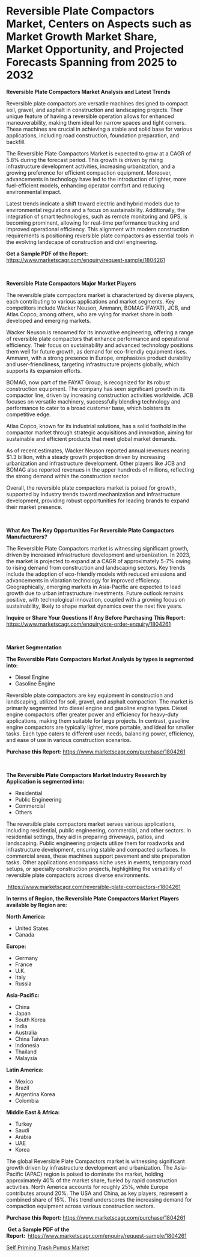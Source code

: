 <p><h1>Reversible Plate Compactors Market, Centers on Aspects such as Market Growth Market Share, Market Opportunity, and Projected Forecasts Spanning from 2025 to 2032</h1></p><p><strong>Reversible Plate Compactors Market Analysis and Latest Trends</strong></p>
<p><p>Reversible plate compactors are versatile machines designed to compact soil, gravel, and asphalt in construction and landscaping projects. Their unique feature of having a reversible operation allows for enhanced maneuverability, making them ideal for narrow spaces and tight corners. These machines are crucial in achieving a stable and solid base for various applications, including road construction, foundation preparation, and backfill.</p><p>The Reversible Plate Compactors Market is expected to grow at a CAGR of 5.8% during the forecast period. This growth is driven by rising infrastructure development activities, increasing urbanization, and a growing preference for efficient compaction equipment. Moreover, advancements in technology have led to the introduction of lighter, more fuel-efficient models, enhancing operator comfort and reducing environmental impact.</p><p>Latest trends indicate a shift toward electric and hybrid models due to environmental regulations and a focus on sustainability. Additionally, the integration of smart technologies, such as remote monitoring and GPS, is becoming prominent, allowing for real-time performance tracking and improved operational efficiency. This alignment with modern construction requirements is positioning reversible plate compactors as essential tools in the evolving landscape of construction and civil engineering.</p></p>
<p><strong>Get a Sample PDF of the Report:&nbsp;</strong> <a href="https://www.marketscagr.com/enquiry/request-sample/1804261?utm_campaign=1895&utm_medium=2&utm_source=Github&utm_content=ia&utm_term=19022025&utm_id=reversible-plate-compactors">https://www.marketscagr.com/enquiry/request-sample/1804261</a></p>
<p>&nbsp;</p>
<p><strong>Reversible Plate Compactors Major Market Players</strong></p>
<p><p>The reversible plate compactors market is characterized by diverse players, each contributing to various applications and market segments. Key competitors include Wacker Neuson, Ammann, BOMAG (FAYAT), JCB, and Atlas Copco, among others, who are vying for market share in both developed and emerging markets. </p><p>Wacker Neuson is renowned for its innovative engineering, offering a range of reversible plate compactors that enhance performance and operational efficiency. Their focus on sustainability and advanced technology positions them well for future growth, as demand for eco-friendly equipment rises. Ammann, with a strong presence in Europe, emphasizes product durability and user-friendliness, targeting infrastructure projects globally, which supports its expansion efforts.</p><p>BOMAG, now part of the FAYAT Group, is recognized for its robust construction equipment. The company has seen significant growth in its compactor line, driven by increasing construction activities worldwide. JCB focuses on versatile machinery, successfully blending technology and performance to cater to a broad customer base, which bolsters its competitive edge.</p><p>Atlas Copco, known for its industrial solutions, has a solid foothold in the compactor market through strategic acquisitions and innovation, aiming for sustainable and efficient products that meet global market demands.</p><p>As of recent estimates, Wacker Neuson reported annual revenues nearing $1.3 billion, with a steady growth projection driven by increasing urbanization and infrastructure development. Other players like JCB and BOMAG also reported revenues in the upper hundreds of millions, reflecting the strong demand within the construction sector.</p><p>Overall, the reversible plate compactors market is poised for growth, supported by industry trends toward mechanization and infrastructure development, providing robust opportunities for leading brands to expand their market presence.</p></p>
<p>&nbsp;</p>
<p><strong>What Are The Key Opportunities For Reversible Plate Compactors Manufacturers?</strong></p>
<p><p>The Reversible Plate Compactors market is witnessing significant growth, driven by increased infrastructure development and urbanization. In 2023, the market is projected to expand at a CAGR of approximately 5-7% owing to rising demand from construction and landscaping sectors. Key trends include the adoption of eco-friendly models with reduced emissions and advancements in vibration technology for improved efficiency. Geographically, emerging markets in Asia-Pacific are expected to lead growth due to urban infrastructure investments. Future outlook remains positive, with technological innovation, coupled with a growing focus on sustainability, likely to shape market dynamics over the next five years.</p></p>
<p><strong>Inquire or Share Your Questions If Any Before Purchasing This Report:</strong> <a href="https://www.marketscagr.com/enquiry/pre-order-enquiry/1804261?utm_campaign=1895&utm_medium=2&utm_source=Github&utm_content=ia&utm_term=19022025&utm_id=reversible-plate-compactors">https://www.marketscagr.com/enquiry/pre-order-enquiry/1804261</a></p>
<p>&nbsp;</p>
<p><strong>Market Segmentation</strong></p>
<p><strong>The Reversible Plate Compactors Market Analysis by types is segmented into:</strong></p>
<p><ul><li>Diesel Engine</li><li>Gasoline Engine</li></ul></p>
<p><p>Reversible plate compactors are key equipment in construction and landscaping, utilized for soil, gravel, and asphalt compaction. The market is primarily segmented into diesel engine and gasoline engine types. Diesel engine compactors offer greater power and efficiency for heavy-duty applications, making them suitable for large projects. In contrast, gasoline engine compactors are typically lighter, more portable, and ideal for smaller tasks. Each type caters to different user needs, balancing power, efficiency, and ease of use in various construction scenarios.</p></p>
<p><strong>Purchase this Report:&nbsp;</strong><a href="https://www.marketscagr.com/purchase/1804261?utm_campaign=1895&utm_medium=2&utm_source=Github&utm_content=ia&utm_term=19022025&utm_id=reversible-plate-compactors">https://www.marketscagr.com/purchase/1804261</a></p>
<p>&nbsp;</p>
<p><strong>The Reversible Plate Compactors Market Industry Research by Application is segmented into:</strong></p>
<p><ul><li>Residential</li><li>Public Engineering</li><li>Commercial</li><li>Others</li></ul></p>
<p><p>The reversible plate compactors market serves various applications, including residential, public engineering, commercial, and other sectors. In residential settings, they aid in preparing driveways, patios, and landscaping. Public engineering projects utilize them for roadworks and infrastructure development, ensuring stable and compacted surfaces. In commercial areas, these machines support pavement and site preparation tasks. Other applications encompass niche uses in events, temporary road setups, or specialty construction projects, highlighting the versatility of reversible plate compactors across diverse environments.</p></p>
<p><a href="https://www.marketscagr.com/reversible-plate-compactors-r1804261?utm_campaign=1895&utm_medium=2&utm_source=Github&utm_content=ia&utm_term=19022025&utm_id=reversible-plate-compactors">&nbsp;https://www.marketscagr.com/reversible-plate-compactors-r1804261</a></p>
<p><strong>In terms of Region, the Reversible Plate Compactors Market Players available by Region are:</strong></p>
<p>
    <p> <strong> North America: </strong>
        <ul>
            <li>United States</li>
            <li>Canada</li>
        </ul>
        </p> 
    <p> <strong> Europe: </strong>
        <ul>
            <li>Germany</li>
            <li>France</li>
            <li>U.K.</li>
            <li>Italy</li>
            <li>Russia</li>
        </ul>
        </p> 
    <p> <strong> Asia-Pacific: </strong>
        <ul>
            <li>China</li>
            <li>Japan</li>
            <li>South Korea</li>
            <li>India</li>
            <li>Australia</li>
            <li>China Taiwan</li>
            <li>Indonesia</li>
            <li>Thailand</li>
            <li>Malaysia</li>
        </ul>
        </p> 
    <p> <strong> Latin America: </strong>
        <ul>
            <li>Mexico</li>
            <li>Brazil</li>
            <li>Argentina Korea</li>
            <li>Colombia</li>
        </ul>
        </p> 
    <p> <strong> Middle East & Africa: </strong>
        <ul>
            <li>Turkey</li>
            <li>Saudi</li>
            <li>Arabia</li>
            <li>UAE</li>
            <li>Korea</li>
        </ul>
    </p>
    </p>
<p><p>The global Reversible Plate Compactors market is witnessing significant growth driven by infrastructure development and urbanization. The Asia-Pacific (APAC) region is poised to dominate the market, holding approximately 40% of the market share, fueled by rapid construction activities. North America accounts for roughly 25%, while Europe contributes around 20%. The USA and China, as key players, represent a combined share of 15%. This trend underscores the increasing demand for compaction equipment across various construction sectors.</p></p>
<p><strong>Purchase this Report: </strong><a href="https://www.marketscagr.com/purchase/1804261?utm_campaign=1895&utm_medium=2&utm_source=Github&utm_content=ia&utm_term=19022025&utm_id=reversible-plate-compactors">https://www.marketscagr.com/purchase/1804261</a></p>
<p>&nbsp;<strong>Get a Sample PDF of the Report:&nbsp;&nbsp;</strong><a href="https://www.marketscagr.com/enquiry/request-sample/1804261?utm_campaign=1895&utm_medium=2&utm_source=Github&utm_content=ia&utm_term=19022025&utm_id=reversible-plate-compactors">https://www.marketscagr.com/enquiry/request-sample/1804261</a></p>
<p><strong></strong></p>
<p><p><a href="https://github.com/mahnoor2003/Market-Research-Report-List-7/blob/main/self-priming-trash-pumps-market.md?utm_campaign=1895&utm_medium=2&utm_source=Github&utm_content=ia&utm_term=19022025&utm_id=reversible-plate-compactors">Self Priming Trash Pumps Market</a></p></p>